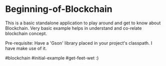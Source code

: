 # Beginning-of-Blockchain
This is a basic standalone application to play around and get to know about Blockchain. Very basic example helps in understand and co-relate blockchain concept.

 Pre-requisite: Have a 'Gson' library placed in your project's classpath. I have make use of it. 

#blockchain #initial-example #get-feet-wet :)
